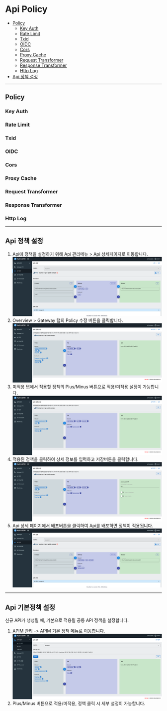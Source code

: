 # Api Policy

- [Policy](#Policy)
    - [Key Auth](#Key-Auth)
    - [Rate Limit](#Rate-Limit)
    - [Txid](#Txid)
    - [OIDC](#OIDC)
    - [Cors](#Cors)
    - [Proxy Cache](#Proxy-Cache)
    - [Request Transformer](#Request-Transformer)
    - [Response Transformer](#Response-Transformer)
    - [Http Log](#Http-Log)
- [Api 정책 설정](#Api-정책-설정)
---
## Policy
### Key Auth
### Rate Limit
### Txid
### OIDC
### Cors
### Proxy Cache
### Request Transformer
### Response Transformer
### Http Log
---
## Api 정책 설정
1. Api에 정책을 설정하기 위해 Api 관리메뉴 > Api 상세페이지로 이동합니다.
![Api Policy1](./img/policy/ApiPolicy1.png)
2. Overview > Gateway 탭의 Policy 수정 버튼을 클릭합니다.
![Api Policy2](./img/policy/ApiPolicy2.png)
3. 미적용 탭에서 적용할 정책의 Plus/Minus 버튼으로 적용/미적용 설정이 가능합니다.
![Api Policy3](./img/policy/ApiPolicy3.png)
4. 적용된 정책을 클릭하여 상세 정보를 입력하고 저장버튼을 클릭합니다.
![Api Policy4](./img/policy/ApiPolicy4.png)
5. Api 상세 페이지에서 배포버튼을 클릭하여 Api를 배포하면 정책이 적용됩니다.
![Api Policy5](./img/policy/ApiPolicy5.png)
---
## Api 기본정책 설정
신규 API가 생성될 때, 기본으로 적용될 공통 API 정책을 설정합니다. 
1. APIM 관리 -> APIM 기본 정책 메뉴로 이동합니다.
![PolicyInit](./img/policy/PolicyInit.png)
2. Plus/Minus 버튼으로 적용/미적용, 정책 클릭 시 세부 설정이 가능합니다. 
